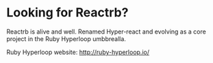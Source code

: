 # Looking for Reactrb?

Reactrb is alive and well. Renamed Hyper-react and evolving as a core project in the Ruby Hyperloop umbbrealla.

Ruby Hyperloop website: http://ruby-hyperloop.io/

